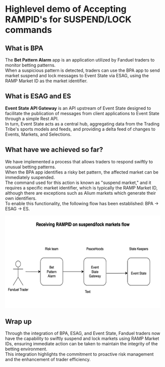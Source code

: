 # Highlevel demo of Accepting RAMPID's for SUSPEND/LOCK commands

## What is BPA
The **Bet Pattern Alarm** app is an application utilized by Fanduel traders to monitor betting patterns.  
When a suspicious pattern is detected, traders can use the BPA app to send market suspend and lock messages to Event State via ESAG, using the RAMP Market ID as the market identifier.

## What is ESAG and ES
**Event State API Gateway** is an API upstream of Event State designed to facilitate the publication of messages from client applications to Event State through a simple Rest API.  
In turn, Event State acts as a central hub, aggregating data from the Trading Tribe's sports models and feeds, and providing a delta feed of changes to Events, Markets, and Selections.

## What have we achieved so far?
We have implemented a process that allows traders to respond swiftly to unusual betting patterns.  
When the BPA app identifies a risky bet pattern, the affected market can be immediately suspended.  
The command used for this action is known as "suspend market," and it requires a specific market identifier, which is typically the RAMP Market ID, although there are exceptions such as Alium markets which generate their own identifiers.  
To enable this functionality, the following flow has been established: BPA → ESAG → ES.

<img src=rampid.png alt="RAMPID FLOW" width="600" height="300" />

## Wrap up
Through the integration of BPA, ESAG, and Event State, Fanduel traders now have the capability to swiftly suspend and lock markets using RAMP Market IDs, ensuring immediate action can be taken to maintain the integrity of the betting environment.  
This integration highlights the commitment to proactive risk management and the enhancement of trader efficiency.
